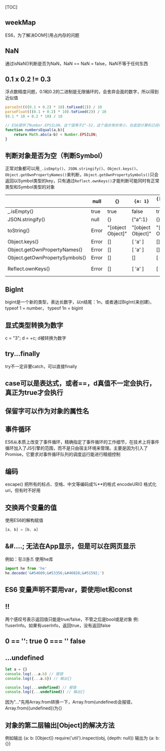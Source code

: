 
[TOC]
## weekMap

ES6，为了解决DOM引用占内存的问题

## NaN

通过isNaN()判断是否为NaN，NaN == NaN = false，NaN不等于任何东西

## 0.1 x 0.2 != 0.3

浮点数精度问题，0.1和0.2的二进制是无限循环的，会舍弃会面的数字，所以得到近似值

```js
parseInt(((0.1 + 0.2) * 10).toFixed(2)) / 10
parseFloat(((0.1 + 0.2) * 10).toFixed(2)) / 10
(0.1 * 10 + 0.2 * 10) / 10

// ES6提供了Number.EPSILON，这个值等于2^-52，这个值非常非常小，在底层计算机已经帮我们运算好，并且无限接近0，但不等于0，这个时候我们只要判断误差值在这个范围内就可以说明是相等的。
function numbersEqual(a,b){
	return Math.abs(a-b) < Number.EPSILON;
}
```

## 判断对象是否为空（判断Symbol）

正常对象都可以用`_.isEmpty()`、`JSON.stringify()`、`Object.keys()`、`Object.getOwnPropertyNames()`来判断，`Object.getOwnPropertySymbols()`只会返回以Symbol类型的key，只有通过`Reflect.ownKeys()`才能判断可能同时有正常类型和Symbol类型的对象

|  | null | {} | `{a: 1}` | `{[Symbol('a')]: 1}` | `{[Symbol('a')]: 1, a: 1}` |
| --- | --- | --- | --- | --- | --- |
| _.isEmpty() | true | true | false | true | false |
| JSON.stringify() | null | {} | {"a":1} | {} | {"a":1} |
| toString() | Error | "[object Object]" | "[object Object]" | "[object Object]" | "[object Object]" |
| Object.keys() | Error | [] | [ 'a' ] | [] | [ 'a' ] |
| Object.getOwnPropertyNames() | Error | [] | [ 'a' ] | [] | [ 'a' ] |
| Object.getOwnPropertySymbols() | Error | [] | [] | [ Symbol(a) ] | [ Symbol(a) ] |
| Reflect.ownKeys() | Error | [] | [ 'a' ] | [ Symbol(a) ] | [ 'a', Symbol(a) ] |
## BigInt
bigint是一个新的类型，表达长数字，以n结尾：1n，或者通过BigInt(来创建)，typeof 1 = number， typeof 1n = bigint
## 显式类型转换为数字

c = "3"; d = +c; d被转换为数字

## try...finally

try不一定非要catch，可以直接finally

## case可以是表达式，或者==，d真值不一定会执行，真正为true才会执行
## 保留字可以作为对象的属性名
## 事件循环

ES6从本质上改变了事件循环，精确指定了事件循环的工作细节，在技术上将事件循环加入了JS引擎的范围，而不是只由宿主环境来管理。主要是因为引入了Promise，它要求对事件循环队列的调度运行能进行精细控制

## 编码
escape() 把所有的标点、空格、中文等编码成%**的格式
encodeURI() 格式化uri，但有时不好用

## 交换两个变量的值
使用ES6的解构赋值

```javascript
[a, b] = [b, a]
```

## &#....; 无法在App显示，但是可以在网页显示
例如：&#54609;&#53356;&#46028;&#51592;
使用he库

```javascript
import he from 'he'
he.decode('&#54609;&#53356;&#46028;&#51592;')
```

## ES6 变量声明不要用var，要使用let和const

## !! 
两个感叹号表示返回值只能是true/false，不管之后是bool或是对象
例: !!userInfo。如果有userInfo，返回true，没有返回false

## 0 == '': true  0 === '' false

## ...undefined 

```javascript
let a = {}
console.log(...a.b) // 报错
console.log({...a.b}) // 输出{}

console.log(...undefined) // 报错
console.log({...undefined}) // 输出{}
```
因为"..."先用Array.from转换一下，Array.from(undefined)会报错，Array.from({undefined})为{}

## 对象的第二层输出[Object]的解决方法
例如输出 {a: b: [Object]}
require('util').inspect(obj, {depth: null})
输出为 {a: b: {}}
